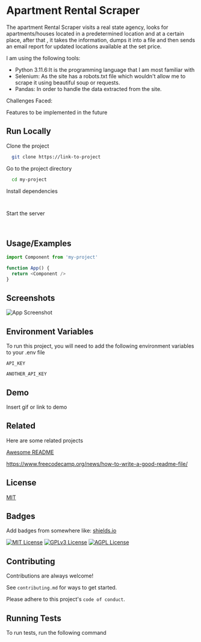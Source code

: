 
#  Apartment Rental Scraper



The apartment Rental Scraper visits a real state agency, looks for apartments/houses located in a predetermined location and at a certain place, after that , it takes the information, dumps it into a file and then sends an email report for updated locations available at the set price.

I am using the following tools:
- Python 3.11.6:It is the programming language that I am most familiar with
- Selenium: As the site has a robots.txt file which wouldn't allow me to scrape it using beautiful soup or requests.
- Pandas: In order to handle the data extracted from the site.

Challenges Faced:

Features to be implemented in the future


## Run Locally

Clone the project

```bash
  git clone https://link-to-project
```

Go to the project directory

```bash
  cd my-project
```

Install dependencies

```bash
 
```

Start the server

```bash
 
```


## Usage/Examples

```javascript
import Component from 'my-project'

function App() {
  return <Component />
}
```


## Screenshots

![App Screenshot](https://via.placeholder.com/468x300?text=App+Screenshot+Here)


## Environment Variables

To run this project, you will need to add the following environment variables to your .env file

`API_KEY`

`ANOTHER_API_KEY`


## Demo

Insert gif or link to demo


## Related

Here are some related projects

[Awesome README](https://github.com/matiassingers/awesome-readme)

https://www.freecodecamp.org/news/how-to-write-a-good-readme-file/

## License

[MIT](https://choosealicense.com/licenses/mit/)


## Badges

Add badges from somewhere like: [shields.io](https://shields.io/)

[![MIT License](https://img.shields.io/badge/License-MIT-green.svg)](https://choosealicense.com/licenses/mit/)
[![GPLv3 License](https://img.shields.io/badge/License-GPL%20v3-yellow.svg)](https://opensource.org/licenses/)
[![AGPL License](https://img.shields.io/badge/license-AGPL-blue.svg)](http://www.gnu.org/licenses/agpl-3.0)


## Contributing

Contributions are always welcome!

See `contributing.md` for ways to get started.

Please adhere to this project's `code of conduct`.


## Running Tests

To run tests, run the following command

```bash
  
```


